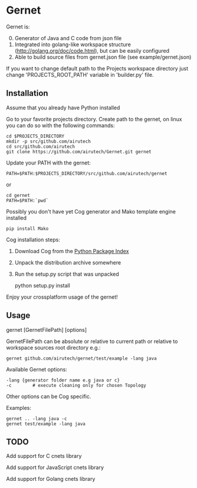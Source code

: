 Gernet
=====

Gernet is:

0. Generator of Java and C code from json file
1. Integrated into golang-like workspace structure (http://golang.org/doc/code.html), but can be easily configured
2. Able to build source files from gernet.json file (see example/gernet.json)

If you want to change default path to the Projects workspace directory just change 'PROJECTS_ROOT_PATH' variable in 'builder.py' file. 

Installation
---

Assume that you already have Python installed

Go to your favorite projects directory. Create path to the gernet, on linux you can do so with the following commands:


    cd $PROJECTS_DIRECTORY
    mkdir -p src/github.com/airutech
    cd src/github.com/airutech
    git clone https://github.com/airutech/Gernet.git gernet

Update your PATH with the gernet:

    PATH=$PATH:$PROJECTS_DIRECTORY/src/github.com/airutech/gernet
    
or

    cd gernet
    PATH=$PATH:`pwd`
        
Possibly you don't have yet Cog generator and Mako template engine installed

    pip install Mako

Cog installation steps:

  1. Download Cog from the [Python Package Index](http://pypi.python.org/pypi/cogapp)
  2. Unpack the distribution archive somewhere
  3. Run the setup.py script that was unpacked

        python setup.py install

Enjoy your crossplatform usage of the gernet!


Usage
---

gernet [GernetFilePath] [options]

GernetFilePath can be absolute or relative to current path or 
relative to workspace sources root directory e.g.:

    gernet github.com/airutech/gernet/test/example -lang java

Available Gernet options:

    -lang {generator folder name e.g java or c}
    -c        # execute cleaning only for chosen Topology

Other options can be Cog specific.

Examples:

    gernet .. -lang java -c
    gernet test/example -lang java
    
TODO
---

Add support for C cnets library

Add support for JavaScript cnets library

Add support for Golang cnets library

